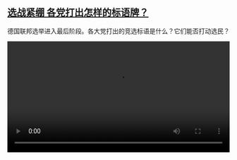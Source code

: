 <!--1631522824000-->
[选战紧绷 各党打出怎样的标语牌？](https://www.dw.com/zh/%E9%80%89%E6%88%98%E7%B4%A7%E7%BB%B7%20%E5%90%84%E5%85%9A%E6%89%93%E5%87%BA%E6%80%8E%E6%A0%B7%E7%9A%84%E6%A0%87%E8%AF%AD%E7%89%8C%EF%BC%9F/a-59125936)
------

<p>德国联邦选举进入最后阶段。各大党打出的竞选标语是什么？它们能否打动选民？</small></p><video src="https://tvdownloaddw-a.akamaihd.net/dwtv_video/flv/vdt_zh/2021/bchi210908_001_wahl_01r_sd_avc.mp4" controls style="width:100%"></video>
